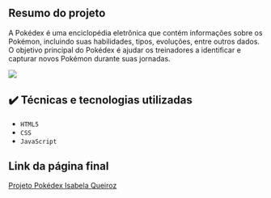 ## Resumo do projeto         

A Pokédex é uma enciclopédia eletrônica que contém informações sobre os Pokémon, incluindo suas habilidades, tipos, evoluções, entre outros dados. O objetivo principal do Pokédex é ajudar os treinadores a identificar e capturar novos Pokémon durante suas jornadas.

<p>
<img src="http://img.shields.io/static/v1?label=STATUS&message=EM%20DESENVOLVIMENTO&color=GREEN&style=for-the-badge"/>
</p>

## ✔️ Técnicas e tecnologias utilizadas 

- ``HTML5``
- ``CSS``
- ``JavaScript``

## Link da página final

<a href="https://shre.ink/pokedex">Projeto Pokédex Isabela Queiroz</a>



